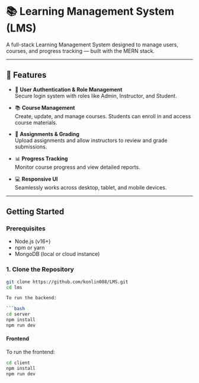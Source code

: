 # 📚 Learning Management System (LMS)

A full-stack Learning Management System designed to manage users, courses, and progress tracking — built with the MERN stack.

---

## 🚀 Features

- 🔐 **User Authentication & Role Management**  
  Secure login system with roles like Admin, Instructor, and Student.

- 📚 **Course Management**  
  Create, update, and manage courses. Students can enroll in and access course materials.

- 📝 **Assignments & Grading**  
  Upload assignments and allow instructors to review and grade submissions.

- 📊 **Progress Tracking**  
  Monitor course progress and view detailed reports.

- 💻 **Responsive UI**  
  Seamlessly works across desktop, tablet, and mobile devices.

---

## Getting Started

### Prerequisites

- Node.js (v16+)
- npm or yarn
- MongoDB (local or cloud instance)

### 1. Clone the Repository

````bash
git clone https://github.com/konlin008/LMS.git
cd lms

To run the backend:

```bash
cd server
npm install
npm run dev
````

#### Frontend

To run the frontend:

```bash
cd client
npm install
npm run dev
```
